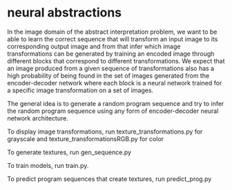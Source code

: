 # neural abstractions

In the image domain of the abstract interpretation problem, we want to be able to learn the correct
sequence that will transform an input image to its corresponding output image and from that infer which image
transformations can be generated by training an encoded image through different blocks that correspond to
different transformations. We expect that an image produced from a given sequence of transformations also has
a high probability of being found in the set of images generated from the encoder-decoder network where each
block is a neural network trained for a specific image transformation on a set of images.

The general idea is to generate a random program sequence and try to infer the random program sequence using any
form of encoder-decoder neural network architecture.

To display image transformations,
run texture_transformations.py for grayscale and texture_transformationsRGB.py for color

To generate textures, 
run gen_sequence.py

To train models, 
run train.py.

To predict program sequences that create textures,
run predict_prog.py

